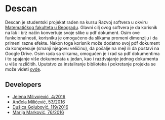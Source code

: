 # Descan

Descan je studentski projekat rađen na kursu Razvoj softvera u okviru [Matematičkog fakulteta u Beogradu](http://www.matf.bg.ac.rs/). Glavni cilj ovog softvera je da korisnik na lak i brz način konvertuje svoje slike u pdf dokument. Osim ove funkcionalnosti, korisniku je omogućeno da slikama promeni dimenziju i da primeni razne efekte. Nakon toga korisnik može dodatno svoj pdf dokument da kompresuje (smanji njegovu veličinu), da pošalje na mejl ili da postavi na Google Drive. Osim rada sa slikama, omogućen je i rad sa pdf dokumentima i to spajanje više dokumenata u jedan, kao i razdvajanje jednog dokumenta u više različitih. Uputstvo za instaliranje biblioteka i pokretanje projekta se može videti [ovde](https://gitlab.com/matf-bg-ac-rs/course-rs/projects-2020-2021/07-descan/-/wikis/Instalacija-i-pokretanje).

## Developers

- [Jelena Milivojević, 4/2016](https://gitlab.com/ratspeaker)
- [Anđela Milićević, 53/2016](https://gitlab.com/andjaam)
- [Dušica Golubović, 119/2016](https://gitlab.com/golubovicd)
- [Marija Marković, 76/2016](https://gitlab.com/marija.markovic)
